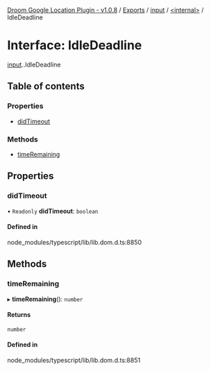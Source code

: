 [Droom Google Location Plugin - v1.0.8](../README.md) / [Exports](../modules.md) / [input](../modules/input.md) / [<internal\>](../modules/input._internal_.md) / IdleDeadline

# Interface: IdleDeadline

[input](../modules/input.md).[<internal>](../modules/input._internal_.md).IdleDeadline

## Table of contents

### Properties

- [didTimeout](input._internal_.IdleDeadline.md#didtimeout)

### Methods

- [timeRemaining](input._internal_.IdleDeadline.md#timeremaining)

## Properties

### didTimeout

• `Readonly` **didTimeout**: `boolean`

#### Defined in

node_modules/typescript/lib/lib.dom.d.ts:8850

## Methods

### timeRemaining

▸ **timeRemaining**(): `number`

#### Returns

`number`

#### Defined in

node_modules/typescript/lib/lib.dom.d.ts:8851

